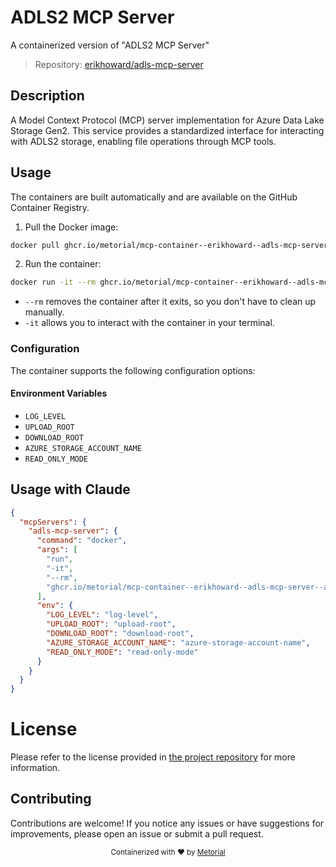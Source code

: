 
# ADLS2 MCP Server

A containerized version of "ADLS2 MCP Server"

> Repository: [erikhoward/adls-mcp-server](https://github.com/erikhoward/adls-mcp-server)

## Description

A Model Context Protocol (MCP) server implementation for Azure Data Lake Storage Gen2. This service provides a standardized interface for interacting with ADLS2 storage, enabling file operations through MCP tools.


## Usage

The containers are built automatically and are available on the GitHub Container Registry.

1. Pull the Docker image:

```bash
docker pull ghcr.io/metorial/mcp-container--erikhoward--adls-mcp-server--adls-mcp-server
```

2. Run the container:

```bash
docker run -it --rm ghcr.io/metorial/mcp-container--erikhoward--adls-mcp-server--adls-mcp-server 
```

- `--rm` removes the container after it exits, so you don't have to clean up manually.
- `-it` allows you to interact with the container in your terminal.


### Configuration

The container supports the following configuration options:




#### Environment Variables

- `LOG_LEVEL`
- `UPLOAD_ROOT`
- `DOWNLOAD_ROOT`
- `AZURE_STORAGE_ACCOUNT_NAME`
- `READ_ONLY_MODE`




## Usage with Claude

```json
{
  "mcpServers": {
    "adls-mcp-server": {
      "command": "docker",
      "args": [
        "run",
        "-it",
        "--rm",
        "ghcr.io/metorial/mcp-container--erikhoward--adls-mcp-server--adls-mcp-server"
      ],
      "env": {
        "LOG_LEVEL": "log-level",
        "UPLOAD_ROOT": "upload-root",
        "DOWNLOAD_ROOT": "download-root",
        "AZURE_STORAGE_ACCOUNT_NAME": "azure-storage-account-name",
        "READ_ONLY_MODE": "read-only-mode"
      }
    }
  }
}
```

# License

Please refer to the license provided in [the project repository](https://github.com/erikhoward/adls-mcp-server) for more information.

## Contributing

Contributions are welcome! If you notice any issues or have suggestions for improvements, please open an issue or submit a pull request.

<div align="center">
  <sub>Containerized with ❤️ by <a href="https://metorial.com">Metorial</a></sub>
</div>
  